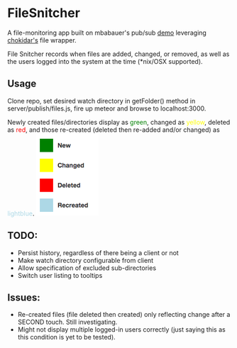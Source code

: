 # FileSnitcher

A file-monitoring app built on mbabauer's pub/sub <a href="https://github.com/mbabauer/meteor_publicationsDemo">demo</a> leveraging <a href="https://github.com/paulmillr/chokidar">chokidar's</a> file wrapper.

File Snitcher records when files are added, changed, or removed, as well as the users logged into the system at the time (*nix/OSX supported).

## Usage
Clone repo, set desired watch directory in getFolder() method in server/publish/files.js, fire up meteor and browse to localhost:3000. 

Newly created files/directories display as <span style="color:green">green</span>, changed as <span style="color:yellow">yellow</span>, deleted as <span style="color:red">red</span>, and those re-created (deleted then re-added and/or changed) as <span style="color:lightblue">lightblue</span>.
<img src="public/legend-info.png"/>

## TODO:
* Persist history, regardless of there being a client or not
* Make watch directory configurable from client
* Allow specification of excluded sub-directories
* Switch user listing to tooltips

## Issues:
* Re-created files (file deleted then created) only reflecting change after a SECOND touch. Still investigating.
* Might not display multiple logged-in users correctly (just saying this as this condition is yet to be tested).